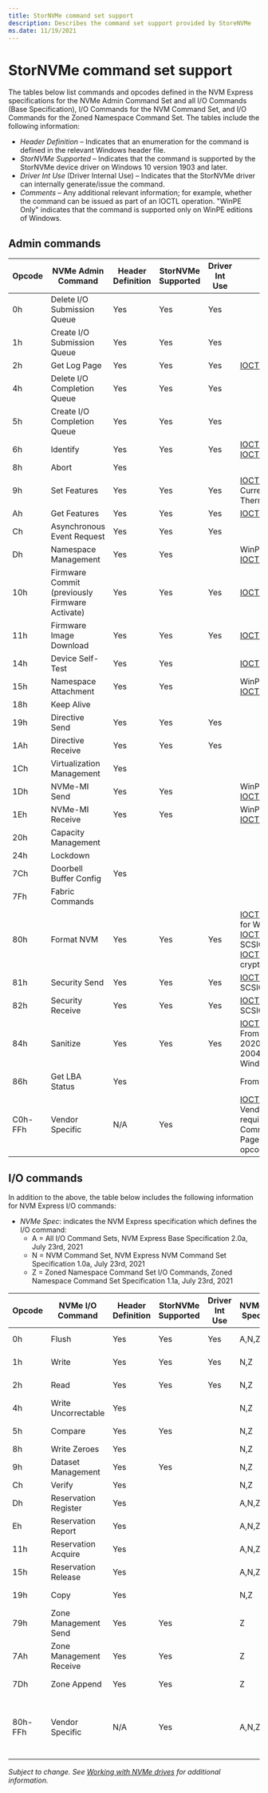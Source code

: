 ```yaml
---
title: StorNVMe command set support
description: Describes the command set support provided by StoreNVMe
ms.date: 11/19/2021
---
```


# StorNVMe command set support

The tables below list commands and opcodes defined in the NVM Express specifications for the NVMe Admin Command Set and all I/O Commands (Base Specification), I/O Commands for the NVM Command Set, and I/O Commands for the Zoned Namespace Command Set.  The tables include the following information:

* *Header Definition* – Indicates that an enumeration for the command is defined in the relevant Windows header file.
* *StorNVMe Supported* – Indicates that the command is supported by the StorNVMe device driver on Windows 10 version 1903 and later.
* *Driver Int Use* (Driver Internal Use) – Indicates that the StorNVMe driver can internally generate/issue the command.
* *Comments* – Any additional relevant information; for example, whether the command can be issued as part of an IOCTL operation. "WinPE Only" indicates that the command is supported only on WinPE editions of Windows.

## Admin commands

| Opcode | NVMe Admin Command       | Header Definition | StorNVMe Supported | Driver Int Use | Comments |
| ------ | ------------------       | ----------------- | ------------------ | -------------- | -------- |
| 0h  | Delete I/O Submission Queue | Yes | Yes | Yes |  |
| 1h  | Create I/O Submission Queue | Yes | Yes | Yes |  |
| 2h  | Get Log Page                | Yes | Yes | Yes | [IOCTL_STORAGE_QUERY_PROPERTY](/windows-hardware/drivers/ddi/ntddstor/ni-ntddstor-ioctl_storage_query_property) |
| 4h  | Delete I/O Completion Queue | Yes | Yes | Yes |  |
| 5h  | Create I/O Completion Queue | Yes | Yes | Yes |  |
| 6h  | Identify                    | Yes | Yes | Yes | [IOCTL_STORAGE_QUERY_PROPERTY](/windows-hardware/drivers/ddi/ntddstor/ni-ntddstor-ioctl_storage_query_property), [IOCTL_STORAGE_FIRMWARE_GET_INFO](/windows-hardware/drivers/ddi/ntddstor/ni-ntddstor-ioctl_storage_firmware_get_info)
| 8h  | Abort                       | Yes |     |     |  |
| 9h  | Set Features                | Yes | Yes | Yes | [IOCTL_STORAGE_SET_PROPERTY](/windows-hardware/drivers/ddi/ntddstor/ni-ntddstor-ioctl_storage_set_property). Currently only supports Host Controlled Thermal Management. |
| Ah  | Get Features                | Yes | Yes | Yes | [IOCTL_STORAGE_QUERY_PROPERTY](/windows-hardware/drivers/ddi/ntddstor/ni-ntddstor-ioctl_storage_query_property) |
| Ch  | Asynchronous Event Request  | Yes | Yes | Yes |  |
| Dh  | Namespace Management        | Yes | Yes |     | WinPE only. [IOCTL_STORAGE_PROTOCOL_COMMAND](/windows-hardware/drivers/ddi/ntddstor/ni-ntddstor-ioctl_storage_protocol_command) |
| 10h | Firmware Commit (previously Firmware Activate) | Yes | Yes | Yes | [IOCTL_STORAGE_FIRMWARE_ACTIVATE](/windows-hardware/drivers/ddi/ntddstor/ni-ntddstor-ioctl_storage_firmware_activate) |
| 11h | Firmware Image Download     | Yes | Yes | Yes | [IOCTL_STORAGE_FIRMWARE_DOWNLOAD](/windows-hardware/drivers/ddi/ntddstor/ni-ntddstor-ioctl_storage_firmware_download) |
| 14h | Device Self-Test            | Yes | Yes |     | [IOCTL_STORAGE_PROTOCOL_COMMAND](/windows-hardware/drivers/ddi/ntddstor/ni-ntddstor-ioctl_storage_protocol_command) |
| 15h | Namespace Attachment        | Yes | Yes |     | WinPE only. [IOCTL_STORAGE_PROTOCOL_COMMAND](/windows-hardware/drivers/ddi/ntddstor/ni-ntddstor-ioctl_storage_protocol_command) |
| 18h | Keep Alive                  |     |     |     |  |
| 19h | Directive Send              | Yes | Yes | Yes |  |
| 1Ah | Directive Receive           | Yes | Yes | Yes |  |
| 1Ch | Virtualization Management   | Yes |     |     |  |
| 1Dh | NVMe-MI Send                | Yes | Yes |     | WinPE only. [IOCTL_STORAGE_PROTOCOL_COMMAND](/windows-hardware/drivers/ddi/ntddstor/ni-ntddstor-ioctl_storage_protocol_command)
| 1Eh | NVMe-MI Receive             | Yes | Yes |     | WinPE only. [IOCTL_STORAGE_PROTOCOL_COMMAND](/windows-hardware/drivers/ddi/ntddstor/ni-ntddstor-ioctl_storage_protocol_command)
| 20h | Capacity Management         |     |     |     |  |
| 24h | Lockdown                    |     |     |     |  |
| 7Ch | Doorbell Buffer Config      | Yes |     |     |  |
| 7Fh | Fabric Commands             |     |     |     |  |
| 80h | Format NVM                  | Yes | Yes | Yes | [IOCTL_STORAGE_PROTOCOL_COMMAND](/windows-hardware/drivers/ddi/ntddstor/ni-ntddstor-ioctl_storage_protocol_command) for WinPE only. [IOCTL_SCSI_PASS_THROUGH](/windows-hardware/drivers/ddi/ntddscsi/ni-ntddscsi-ioctl_scsi_pass_through) for SCSIOP_SANITIZE. [IOCTL_STORAGE_REINITIALIZE_MEDIA](/windows-hardware/drivers/ddi/ntddstor/ni-ntddstor-ioctl_storage_reinitialize_media) for crypto erase only. |
| 81h | Security Send               | Yes | Yes | Yes | [IOCTL_SCSI_PASS_THROUGH](/windows-hardware/drivers/ddi/ntddscsi/ni-ntddscsi-ioctl_scsi_pass_through) for SCSIOP_SECURITY_PROTOCOL_OUT |
| 82h | Security Receive            | Yes | Yes | Yes | [IOCTL_SCSI_PASS_THROUGH](/windows-hardware/drivers/ddi/ntddscsi/ni-ntddscsi-ioctl_scsi_pass_through) for SCSIOP_SECURITY_PROTOCOL_IN |
| 84h | Sanitize                    | Yes | Yes | Yes | [IOCTL_STORAGE_PROTOCOL_COMMAND](/windows-hardware/drivers/ddi/ntddstor/ni-ntddstor-ioctl_storage_protocol_command). From Windows 10, Version 2004 / May 2020 Update, Windows Server Version 2004 (Server Core). WinPE only prior to Windows 11, Windows Server 2022 |
| 86h | Get LBA Status              | Yes |     |     | From Windows 11, Windows Server 2022 |
| C0h-FFh | Vendor Specific         | N/A | Yes |     | [IOCTL_STORAGE_PROTOCOL_COMMAND](/windows-hardware/drivers/ddi/ntddstor/ni-ntddstor-ioctl_storage_protocol_command). Vendor-specific pass-through commands require CSUPP=1 in corresponding Command Supported and Effects Log Page for each vendor-specific command opcode. |

## I/O commands

In addition to the above, the table below includes the following information for NVM Express I/O commands:

* *NVMe Spec*: indicates the NVM Express specification which defines the I/O command:
  * A = All I/O Command Sets, NVM Express Base Specification 2.0a, July 23rd, 2021
  * N = NVM Command Set, NVM Express NVM Command Set Specification 1.0a, July 23rd, 2021
  * Z = Zoned Namespace Command Set I/O Commands, Zoned Namespace Command Set Specification 1.1a, July 23rd, 2021

| Opcode | NVMe I/O Command | Header Definition | StorNVMe Supported | Driver Int Use | NVMe Spec | Comments |
| -- | -- | -- | -- | -- | -- | -- |
| 0h  | Flush  | Yes  | Yes  | Yes  | A,N,Z  | SCSIOP_SYNCHRONIZE_CACHE for [IOCTL_SCSI_PASS_THROUGH](/windows-hardware/drivers/ddi/ntddscsi/ni-ntddscsi-ioctl_scsi_pass_through) |
| 1h  | Write  | Yes  | Yes  | Yes  | N,Z  | SCSIOP_WRITE/SCSIOP_WRITE16 for [IOCTL_SCSI_PASS_THROUGH](/windows-hardware/drivers/ddi/ntddscsi/ni-ntddscsi-ioctl_scsi_pass_through) |
| 2h  | Read   | Yes  | Yes  | Yes  | N,Z  | SCSIOP_READ/SCSIOP_READ16 for [IOCTL_SCSI_PASS_THROUGH](/windows-hardware/drivers/ddi/ntddscsi/ni-ntddscsi-ioctl_scsi_pass_through) |
| 4h  | Write Uncorrectable  | Yes  |   |   | N,Z  | |
| 5h  | Compare  | Yes  | Yes  |   | N,Z  | WinPE only. [IOCTL_STORAGE_PROTOCOL_COMMAND](/windows-hardware/drivers/ddi/ntddstor/ni-ntddstor-ioctl_storage_protocol_command) |
| 8h  | Write Zeroes  | Yes  |   |   | N,Z  | |
| 9h  | Dataset Management  | Yes  | Yes  |   | N,Z  | Only TRIM (Deallocate). SCSIOP_UNMAP for [IOCTL_SCSI_PASS_THROUGH](/windows-hardware/drivers/ddi/ntddscsi/ni-ntddscsi-ioctl_scsi_pass_through) |
| Ch  | Verify  | Yes  |   |   | N,Z  | |
| Dh  | Reservation Register  | Yes  |   |   | A,N,Z  | |
| Eh  | Reservation Report    | Yes  |   |   | A,N,Z  | |
| 11h | Reservation Acquire   | Yes  |   |   | A,N,Z  | |
| 15h | Reservation Release   | Yes  |   |   | A,N,Z  | |
| 19h | Copy  | Yes  |   |   | N,Z  | From Windows 11, Windows Server 2022. Reserved for Microsoft internal use. |
| 79h | Zone Management Send     | Yes  | Yes  |   | Z  | From Windows 11, Windows Server 2022. Reserved for Microsoft internal use. |
| 7Ah | Zone Management Receive  | Yes  | Yes  |   | Z  | From Windows 11, Windows Server 2022. Reserved for Microsoft internal use. |
| 7Dh | Zone Append              | Yes  | Yes  |   | Z  | From Windows 11, Windows Server 2022. Reserved for Microsoft internal use. |
| 80h-FFh | Vendor Specific  | N/A  | Yes  |   | A,N,Z  | [IOCTL_STORAGE_PROTOCOL_COMMAND](/windows-hardware/drivers/ddi/ntddstor/ni-ntddstor-ioctl_storage_protocol_command). Vendor-specific pass-through commands require CSUPP=1 in corresponding Command Supported and Effects Log Page for each vendor-specific command opcode. |

*Subject to change. See [Working with NVMe drives](/windows/win32/fileio/working-with-nvme-devices#protocol-specific-queries) for additional information.*
